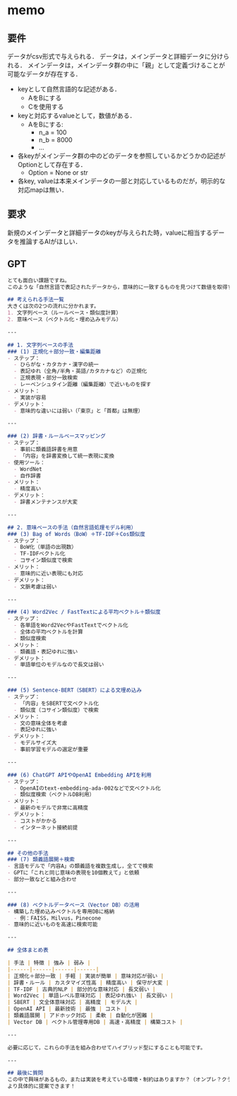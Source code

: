 # memo

## 要件

データがcsv形式で与えられる．
データは，メインデータと詳細データに分けられる．
メインデータは，メインデータ群の中に「親」として定義づけることが可能なデータが存在する．

- keyとして自然言語的な記述がある．
  - AをBにする
  - Cを使用する
- keyと対応するvalueとして，数値がある．
  - AをBにする:
    - n_a = 100
    - n_b = 8000
    - ...
- 各keyがメインデータ群の中のどのデータを参照しているかどうかの記述がOptionとして存在する．
  - Option = None or str
- 各key, valueは本来メインデータの一部と対応しているものだが，明示的な対応mapは無い．

## 要求

新規のメインデータと詳細データのkeyが与えられた時，valueに相当するデータを推論するAIがほしい．

## GPT

```md
とても面白い課題ですね。  
このような「自然言語で表記されたデータから，意味的に一致するものを見つけて数値を取得する」というタスクは，近年の自然言語処理（NLP）技術の進展によって実現可能な方法がいくつも考えられます。

## 考えられる手法一覧
大きくは次の2つの流れに分かれます。
1. 文字列ベース（ルールベース・類似度計算）
2. 意味ベース（ベクトル化・埋め込みモデル）

---

## 1. 文字列ベースの手法
### (1) 正規化＋部分一致・編集距離
- ステップ：
  - ひらがな・カタカナ・漢字の統一
  - 表記ゆれ（全角/半角・英語/カタカナなど）の正規化
  - 正規表現・部分一致検索
  - レーベンシュタイン距離（編集距離）で近いものを探す
- メリット：
  - 実装が容易
- デメリット：
  - 意味的な違いには弱い（「東京」と「首都」は無理）

---

### (2) 辞書・ルールベースマッピング
- ステップ：
  - 事前に類義語辞書を用意
  - 「内容」を辞書変換して統一表現に変換
- 使用ツール：
  - WordNet
  - 自作辞書
- メリット：
  - 精度高い
- デメリット：
  - 辞書メンテナンスが大変

---

## 2. 意味ベースの手法（自然言語処理モデル利用）
### (3) Bag of Words（BoW）＋TF-IDF＋Cos類似度
- ステップ：
  - BoW化（単語の出現数）
  - TF-IDFベクトル化
  - コサイン類似度で検索
- メリット：
  - 意味的に近い表現にも対応
- デメリット：
  - 文脈考慮は弱い

---

### (4) Word2Vec / FastTextによる平均ベクトル＋類似度
- ステップ：
  - 各単語をWord2VecやFastTextでベクトル化
  - 全体の平均ベクトルを計算
  - 類似度検索
- メリット：
  - 類義語・表記ゆれに強い
- デメリット：
  - 単語単位のモデルなので長文は弱い

---

### (5) Sentence-BERT（SBERT）による文埋め込み
- ステップ：
  - 「内容」をSBERTで文ベクトル化
  - 類似度（コサイン類似度）で検索
- メリット：
  - 文の意味全体を考慮
  - 表記ゆれに強い
- デメリット：
  - モデルサイズ大
  - 事前学習モデルの選定が重要

---

### (6) ChatGPT APIやOpenAI Embedding APIを利用
- ステップ：
  - OpenAIのtext-embedding-ada-002などで文ベクトル化
  - 類似度検索（ベクトルDB利用）
- メリット：
  - 最新のモデルで非常に高精度
- デメリット：
  - コストがかかる
  - インターネット接続前提

---

## その他の手法
### (7) 類義語展開＋検索
- 言語モデルで「内容A」の類義語を複数生成し，全てで検索
- GPTに「これと同じ意味の表現を10個教えて」と依頼
- 部分一致などと組み合わせ

---

### (8) ベクトルデータベース（Vector DB）の活用
- 構築した埋め込みベクトルを専用DBに格納
  - 例：FAISS，Milvus，Pinecone
- 意味的に近いものを高速に検索可能

---

## 全体まとめ表

| 手法 | 特徴 | 強み | 弱み |
|------|------|------|------|
| 正規化＋部分一致 | 手軽 | 実装が簡単 | 意味対応が弱い |
| 辞書・ルール | カスタマイズ性高 | 精度高い | 保守が大変 |
| TF-IDF | 古典的NLP | 部分的な意味対応 | 長文弱い |
| Word2Vec | 単語レベル意味対応 | 表記ゆれ強い | 長文弱い |
| SBERT | 文全体意味対応 | 高精度 | モデル大 |
| OpenAI API | 最新技術 | 最強 | コスト |
| 類義語展開 | アドホック対応 | 柔軟 | 自動化が困難 |
| Vector DB | ベクトル管理専用DB | 高速・高精度 | 構築コスト |

---

必要に応じて，これらの手法を組み合わせてハイブリッド型にすることも可能です。  

---

## 最後に質問
この中で興味があるもの，または実装を考えている環境・制約はありますか？（オンプレ？クラウド？Python？）  
より具体的に提案できます！
```

